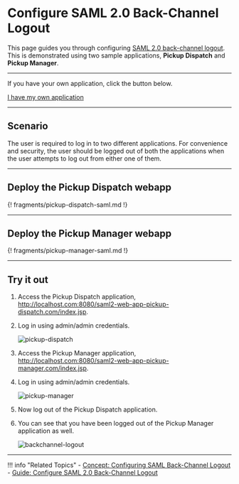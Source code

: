 # Configure SAML 2.0 Back-Channel Logout 

This page guides you through configuring [SAML 2.0 back-channel logout](TODO:insert-link-to-concept). This is demonstrated using two sample applications, **Pickup Dispatch** and **Pickup Manager**.

----
If you have your own application, click the button below.

<a class="samplebtn_a" href="../../../guides/login/saml-back-channel-logout"   rel="nofollow noopener">I have my own application</a>

----

## Scenario

The user is required to log in to two different applications. For convenience and security, the user should be logged out of both the applications when the user attempts to log out from either one of them. 

---

## Deploy the Pickup Dispatch webapp 

{! fragments/pickup-dispatch-saml.md !}

---

## Deploy the Pickup Manager webapp 

{! fragments/pickup-manager-saml.md !}

---

## Try it out

1.  Access the Pickup Dispatch application, <http://localhost.com:8080/saml2-web-app-pickup-dispatch.com/index.jsp>.

2.  Log in using admin/admin credentials. 

    ![pickup-dispatch](../../../assets/img/samples/pickup-dispatch.png)

3.  Access the Pickup Manager application, <http://localhost.com:8080/saml2-web-app-pickup-manager.com/index.jsp>.

4.  Log in using admin/admin credentials. 

    ![pickup-manager](../../../assets/img/samples/pickup-manager.png)

5.  Now log out of the Pickup Dispatch application. 

6.  You can see that you have been logged out of the Pickup Manager application as well. 

    ![backchannel-logout](../../../assets/img/samples/backchannel-logout.png)
    
---

!!! info "Related Topics"
    -   [Concept: Configuring SAML Back-Channel Logout](../.../../concepts/authentication/saml-back-channel)
    -   [Guide: Configure SAML 2.0 Back-Channel Logout](../../../guides/login/saml-back-channel-logout)
